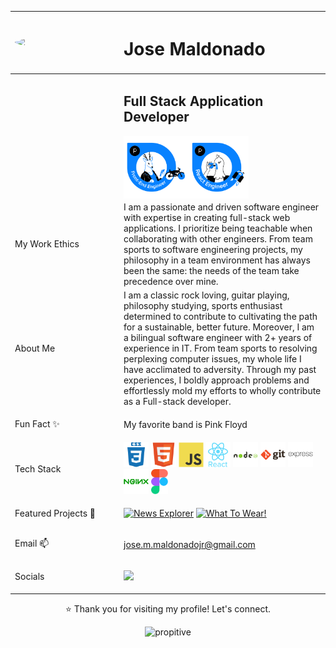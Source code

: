 | <img align="left" style="border-radius:50%" src="https://github.com/propitive/propitive/assets/97693864/a8479e99-56e6-4ae0-af9a-c5c1ae9721d5" width=160> |<h1 align="left">Jose Maldonado  </h1> | 
| -------- | -------- |
|| <h2 align="left">Full Stack Application Developer</h2> <img align="left" src="https://github.com/Kerwindows/Kerwindows/blob/main/files/front-end.png" height=100><img align="left" src="https://github.com/Kerwindows/Kerwindows/blob/main/files/react-dev.png" height=100>  |  
|My Work Ethics | I am a passionate and driven software engineer with expertise in creating full-stack web applications. I prioritize being teachable when collaborating with other engineers. From team sports to software engineering projects, my philosophy in a team environment has always been the same: the needs of the team take precedence over mine. | 
|About Me|I am a classic rock loving, guitar playing, philosophy studying, sports enthusiast determined to contribute to cultivating the path for a sustainable, better future. Moreover, I am a bilingual software engineer with 2+ years of experience in IT. From team sports to resolving perplexing computer issues, my whole life I have acclimated to adversity. Through my past experiences, I boldly approach problems and effortlessly mold my efforts to wholly contribute as a Full-stack developer.|
|<p>Fun&nbsp;Fact ✨&nbsp;&nbsp;</p> | <p align="left"> My favorite band is Pink Floyd </p> |  
|Tech Stack |  <img src="https://github.com/devicons/devicon/blob/master/icons/css3/css3-plain-wordmark.svg"  title="CSS3" alt="CSS" width="40" height="40"/> <img src="https://github.com/devicons/devicon/blob/master/icons/html5/html5-original.svg" title="HTML5" alt="HTML" width="40" height="40"/> <img src="https://github.com/devicons/devicon/blob/master/icons/javascript/javascript-original.svg" title="JavaScript" alt="JavaScript" width="40" height="40"/> <img src="https://github.com/devicons/devicon/blob/master/icons/react/react-original-wordmark.svg" title="React" alt="React" width="40" height="40"/> <img src="https://github.com/devicons/devicon/blob/master/icons/nodejs/nodejs-original-wordmark.svg" title="NodeJS" alt="NodeJS" width="40" height="40"/>  <img src="https://github.com/devicons/devicon/blob/master/icons/git/git-original-wordmark.svg" title="Git" alt="Git" width="40" height="40"/> <img src="https://raw.githubusercontent.com/devicons/devicon/master/icons/express/express-original-wordmark.svg" alt="express" width="40" height="40"/> <img src="https://raw.githubusercontent.com/devicons/devicon/master/icons/nginx/nginx-original.svg" alt="nginx" width="40" height="40"/> <img title='Figma' src="https://github.com/Kerwindows/Kerwindows/blob/main/files/figma.svg" height=40> <mg title='Photoshop' src="https://github.com/Kerwindows/Kerwindows/blob/main/files/photoshop.svg" height=40> |
|<p align="left">Featured Projects 🌟</p> | <p></p> <a target="_blank" href="https://news-explorer.okzk.com" title="News Explorer"><img src="https://github.com/propitive/propitive/assets/97693864/4785674e-5f2a-4575-ac63-a7cdaa10fcc2" alt="News Explorer" width="220" height="auto" /></a> <a target="_blank" href="https://sweaterweather.umhl.com" title="What To Wear"><img src="https://github.com/propitive/propitive/assets/97693864/aabbc740-53c6-466f-9e98-635d4745f1d3" alt="What To Wear!" width="220" height="auto" /></a> <p></p>|
|Email 📫  | <p align="left">jose.m.maldonadojr@gmail.com</p> |
|Socials|<p align="left"><a href="https://www.linkedin.com/in/jose-m-maldonado/"><img src="https://img.shields.io/badge/LinkedIn-0077B5?style=for-the-badge&logo=linkedin&logoColor=white"></a></p>|



<!-- Footer -->
<div align="center">
  <p>⭐️ Thank you for visiting my profile! Let's connect.</p>
</div>
<p align="center"> <img src="https://komarev.com/ghpvc/?username=propitive&label=Profile%20views&color=0e75b6&style=flat" alt="propitive" /> </p>
